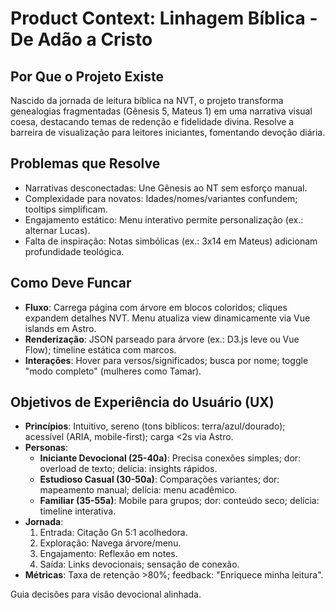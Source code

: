 # Product Context: Linhagem Bíblica - De Adão a Cristo

## Por Que o Projeto Existe

Nascido da jornada de leitura bíblica na NVT, o projeto transforma genealogias fragmentadas (Gênesis 5, Mateus 1) em uma narrativa visual coesa, destacando temas de redenção e fidelidade divina. Resolve a barreira de visualização para leitores iniciantes, fomentando devoção diária.

## Problemas que Resolve

- Narrativas desconectadas: Une Gênesis ao NT sem esforço manual.
- Complexidade para novatos: Idades/nomes/variantes confundem; tooltips simplificam.
- Engajamento estático: Menu interativo permite personalização (ex.: alternar Lucas).
- Falta de inspiração: Notas simbólicas (ex.: 3x14 em Mateus) adicionam profundidade teológica.

## Como Deve Funcar

- **Fluxo**: Carrega página com árvore em blocos coloridos; cliques expandem detalhes NVT. Menu atualiza view dinamicamente via Vue islands em Astro.
- **Renderização**: JSON parseado para árvore (ex.: D3.js leve ou Vue Flow); timeline estática com marcos.
- **Interações**: Hover para versos/significados; busca por nome; toggle "modo completo" (mulheres como Tamar).

## Objetivos de Experiência do Usuário (UX)

- **Princípios**: Intuitivo, sereno (tons bíblicos: terra/azul/dourado); acessível (ARIA, mobile-first); carga <2s via Astro.
- **Personas**:
  - **Iniciante Devocional (25-40a)**: Precisa conexões simples; dor: overload de texto; delícia: insights rápidos.
  - **Estudioso Casual (30-50a)**: Comparações variantes; dor: mapeamento manual; delícia: menu acadêmico.
  - **Familiar (35-55a)**: Mobile para grupos; dor: conteúdo seco; delícia: timeline interativa.
- **Jornada**:
  1. Entrada: Citação Gn 5:1 acolhedora.
  2. Exploração: Navega árvore/menu.
  3. Engajamento: Reflexão em notes.
  4. Saída: Links devocionais; sensação de conexão.
- **Métricas**: Taxa de retenção >80%; feedback: "Enriquece minha leitura".

Guia decisões para visão devocional alinhada.
